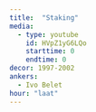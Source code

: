 ```yaml
---
title:  "Staking"
media:
  - type: youtube
    id: HVpZ1yG6LQo
    starttime: 0
    endtime: 0
decor: 1997-2002
ankers:
  - Ivo Belet
hour: "laat"
---
```

